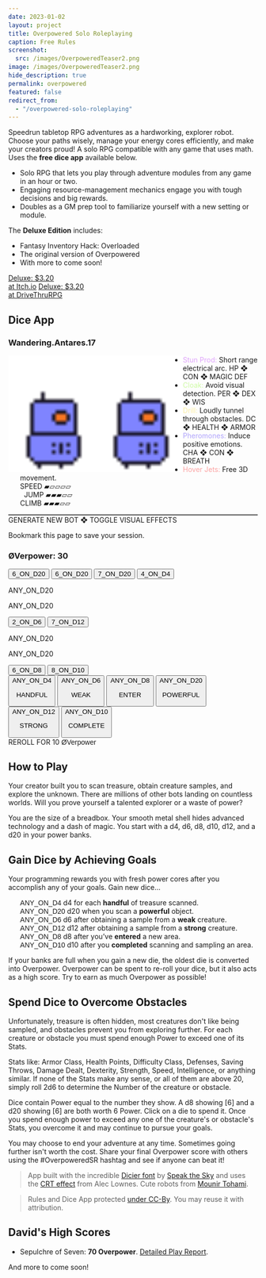```yaml
---
date: 2023-01-02
layout: project
title: Overpowered Solo Roleplaying
caption: Free Rules
screenshot:
  src: /images/OverpoweredTeaser2.png
image: /images/OverpoweredTeaser2.png
hide_description: true
permalink: overpowered
featured: false
redirect_from:
  - "/overpowered-solo-roleplaying"
---
```


Speedrun tabletop RPG adventures as a hardworking, explorer robot. Choose your paths wisely, manage your energy cores efficiently, and make your creators proud! A solo RPG compatible with any game that uses math. Uses the **free dice app** available below.

 - Solo RPG that lets you play through adventure modules from any game in an hour or two.
 - Engaging resource-management mechanics engage you with tough decisions and big rewards.
 - Doubles as a GM prep tool to familiarize yourself with a new setting or module.

 The **Deluxe Edition** includes:
 - Fantasy Inventory Hack: Overloaded
 - The original version of Overpowered
 - With more to come soon!

<div class="shopping-buttons">
<a target="_blank" href="https://technicalgrimoire.itch.io/overpowered-solo-roleplaying" class="btn btn-primary itchBTN">Deluxe: $3.20<br>at Itch.io</a>
<a target="_blank" href="https://www.drivethrurpg.com/product/318164/Tempered-Legacy" class="btn btn-primary dtrpgBTN">Deluxe: $3.20<br>at DriveThruRPG</a>
</div>

## Dice App

<div class="row">
    <div id="botDetails" class="col-xl col-12 crt">
        <h3 id="botName" class="majorDisplay">Wandering.Antares.17</h3><img id="osrImg" style="width: 35%; float:left;"
            src="/images/overpoweredExamples/OSR4.gif">
    <img id="osrImg" style="width: 35%; float:left;" src="/images/overpoweredExamples/OSR4.gif">
        <ul>
            <li id="osrWeapon"><span class="itemName" style="color: rgb(223, 164, 252);">Stun Prod:</span> Short range
                electrical arc. <span class="noWrap">HP ❖ CON ❖ MAGIC DEF</span></li>
            <li id="osrDefense"><span class="itemName" style="color: rgb(206, 252, 164);">Cloak:</span> Avoid visual
                detection. <span class="noWrap">PER ❖ DEX ❖ WIS</span></li>
            <li id="osrTool"><span class="itemName" style="color: rgb(252, 239, 164);">Drill:</span> Loudly tunnel
                through obstacles. <span class="noWrap">DC ❖ HEALTH ❖ ARMOR</span></li>
            <li id="osrTalk"><span class="itemName" style="color: rgb(176, 164, 252);">Pheromones:</span> Induce
                positive emotions. <span class="noWrap">CHA ❖ CON ❖ BREATH</span></li>
            <li id="osrMove"><span class="itemName" style="color: rgb(252, 164, 164);">Hover Jets:</span> Free 3D
                movement.<br> SPEED <span class="statBars">▰▱▱▱▱<br></span> &nbsp; JUMP <span
                    class="statBars">▰▰▰▱▱<br></span> CLIMB <span class="statBars">▰▰▰▱▱</span></li>
        </ul>
        <p style="border-top:3px solid grey"><a class="d6 textButton"
                onclick="generateBotDetails();return false;">GENERATE NEW BOT</a> ❖ <a class="d4 textButton"
                onclick="toggleCRT();return false;">TOGGLE VISUAL EFFECTS</a></p>
        <p>Bookmark this page to save your session.</p>
    </div>
  <div id="overCard" class="col-xl col-12 crt">
        <h3 id="tributeScore" class="majorDisplay">ØVerpower: <span class="dtribute">30</span></h3>
        <div class="row">
            <div id="treasureCore" class="col-4"><button onclick="spendTreasure(3)"
                    class="d20 dicierHeavy">6_ON_D20</button>
                <button onclick="spendTreasure(2)" class="d20 dicierHeavy">6_ON_D20</button>
                <button onclick="spendTreasure(1)" class="d20 dicierHeavy">7_ON_D20</button>
                <button onclick="spendTreasure(0)" class="d4 dicierHeavy">4_ON_D4</button>
            </div>
            <div id="foeCore" class="col-4">
                <p class="dicierDark">ANY_ON_D20</p>
                <p class="dicierDark">ANY_ON_D20</p>
                <button onclick="spendFoe(1)" class="d6 dicierHeavy">2_ON_D6</button>
                <button onclick="spendFoe(0)" class="d12 dicierHeavy">7_ON_D12</button>
            </div>
            <div id="obstacleCore" class="col-4">
                <p class="dicierDark">ANY_ON_D20</p>
                <p class="dicierDark">ANY_ON_D20</p>
                <button onclick="spendObstacle(1)" class="d8 dicierHeavy">6_ON_D8</button>
                <button onclick="spendObstacle(0)" class="d10 dicierHeavy">8_ON_D10</button>
            </div>
        </div>
        <div class="row"> <button onclick="gainDie(4)" class="dwhite col-4 dicierHeavy">ANY_ON_D4<p>HANDFUL</p></button>
            <button onclick="gainDie(6)" class="dwhite col-4 dicierHeavy">ANY_ON_D6<p>WEAK</p></button> <button
                onclick="gainDie(8)" class="dwhite col-4 dicierHeavy">ANY_ON_D8<p>ENTER</p></button> <button
                onclick="gainDie(20)" class="dwhite col-4 dicierHeavy">ANY_ON_D20<p>POWERFUL</p></button> <button
                onclick="gainDie(12)" class="dwhite col-4 dicierHeavy">ANY_ON_D12<p>STRONG</p></button> <button
                onclick="gainDie(10)" class="dwhite col-4 dicierHeavy">ANY_ON_D10<p>COMPLETE</p></button></div>
        <p id="rerollButton" style="display: initial;"><a onclick="rerollDice();return false;">REROLL FOR 10 <span
                    style="font-family: Major Mono Display,Helvetica,Arial,sans-serif;">ØVerpower</span></a></p>
    </div>
</div>

## How to Play


Your creator built you to scan treasure, obtain creature samples, and explore the unknown. There are millions of other bots landing on countless worlds. Will you prove yourself a talented explorer or a waste of power?

You are the size of a breadbox. Your smooth metal shell hides advanced technology and a dash of magic. You start with a <span class="d4">d4</span>, <span class="d6">d6</span>, <span class="d8">d8</span>, <span class="d10">d10</span>, <span class="d12">d12</span>, and a <span class="d20">d20</span> in your power banks.

  <h2 id="gain-dice-by-achieving-goals">Gain Dice by Achieving Goals</h2>
  <p>Your programming rewards you with fresh power cores after you accomplish any of your goals. Gain new dice...</p>
  <ul style="list-style: none;">
  <li><span style="font-family: DicierHeavy, sans-serif;">ANY_ON_D4</span> <span class="d4">d4</span> for each <strong>handful</strong> of treasure scanned.</li>
  <li><span style="font-family: DicierHeavy, sans-serif;">ANY_ON_D20</span> <span class="d20">d20</span> when you scan a <strong>powerful</strong> object.</li>
  <li><span style="font-family: DicierHeavy, sans-serif;">ANY_ON_D6</span> <span class="d6">d6</span> after obtaining a sample from a <strong>weak</strong> creature.</li>
  <li><span style="font-family: DicierHeavy, sans-serif;">ANY_ON_D12</span> <span class="d12">d12</span> after obtaining a sample from a <strong>strong</strong> creature.</li>
  <li><span style="font-family: DicierHeavy, sans-serif;">ANY_ON_D8</span> <span class="d8">d8</span> after you’ve <strong>entered</strong> a new area.</li>
  <li><span style="font-family: DicierHeavy, sans-serif;">ANY_ON_D10</span> <span class="d10">d10</span> after you <strong>completed</strong> scanning and sampling an area.</li>
  </ul>
  <p>If your banks are full when you gain a new die, the oldest die is converted into Overpower. Overpower can be spent to re-roll your dice, but it also acts as a high score. Try to earn as much Overpower as possible!</p>

## Spend Dice to Overcome Obstacles

Unfortunately, treasure is often hidden, most creatures don't like being sampled, and obstacles prevent you from exploring further. For each creature or obstacle you must spend enough Power to exceed one of its Stats.

Stats like: Armor Class, Health Points, Difficulty Class, Defenses, Saving Throws, Damage Dealt, Dexterity, Strength, Speed, Intelligence, or anything similar. If none of the Stats make any sense, or all of them are above 20, simply roll 2d6 to determine the Number of the creature or obstacle.

Dice contain Power equal to the number they show. A <span class="d8">d8</span> showing [6] and a <span class="d20">d20</span> showing [6] are both worth 6 Power. Click on a die to spend it. Once you spend enough power to exceed any one of the creature's or obstacle's Stats, you overcome it and may continue to pursue your goals.

You may choose to end your adventure at any time. Sometimes going further isn't worth the cost. Share your final Overpower score with others using the #OverpoweredSR hashtag and see if anyone can beat it!

> App built with the incredible [Dicier font](https://speakthesky.itch.io/typeface-dicier) by [Speak the Sky](https://speakthesky.com/) and uses the [CRT effect](http://aleclownes.com/2017/02/01/crt-display.html) from Alec Lownes. Cute robots from [Mounir Tohami](https://mounirtohami.itch.io/26-animated-pixelart-robots).

> Rules and Dice App protected [under CC-By](https://creativecommons.org/licenses/by/4.0/). You may reuse it with attribution.

## David's High Scores

- Sepulchre of Seven: **70 Overpower**. [Detailed Play Report](/david/2023/01/sepulchreoverpowered).

And more to come soon!

<script async src="/assets/generator_resources/overpowered.js" language="javascript" type="text/javascript"></script>
<script async src="/assets/js/seedrandom.min.js" language="javascript" type="text/javascript"></script>
